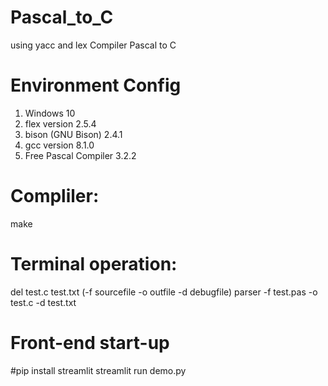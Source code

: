 # Pascal_to_C
using yacc and lex Compiler Pascal to C

# Environment Config
1. Windows 10
2. flex version 2.5.4
3. bison (GNU Bison) 2.4.1
4. gcc version 8.1.0
5. Free Pascal Compiler 3.2.2
# Compliler:
make

# Terminal operation:
del test.c test.txt
(-f sourcefile -o outfile -d debugfile)
parser -f test.pas -o test.c -d test.txt 

# Front-end start-up
#pip install streamlit
streamlit run demo.py